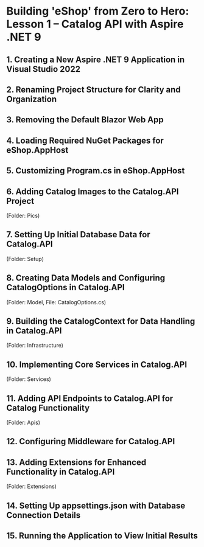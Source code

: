 # Building 'eShop' from Zero to Hero: Lesson 1 – Catalog API with Aspire .NET 9
## 1. Creating a New Aspire .NET 9 Application in Visual Studio 2022
 
## 2. Renaming Project Structure for Clarity and Organization

## 3. Removing the Default Blazor Web App


## 4. Loading Required NuGet Packages for eShop.AppHost


## 5. Customizing Program.cs in eShop.AppHost


## 6. Adding Catalog Images to the Catalog.API Project

(Folder: Pics)

## 7. Setting Up Initial Database Data for Catalog.API

(Folder: Setup)

## 8. Creating Data Models and Configuring CatalogOptions in Catalog.API

(Folder: Model, File: CatalogOptions.cs)

## 9. Building the CatalogContext for Data Handling in Catalog.API

(Folder: Infrastructure)

## 10. Implementing Core Services in Catalog.API

(Folder: Services)

## 11. Adding API Endpoints to Catalog.API for Catalog Functionality

(Folder: Apis)

## 12. Configuring Middleware for Catalog.API

## 13. Adding Extensions for Enhanced Functionality in Catalog.API

(Folder: Extensions)

## 14. Setting Up appsettings.json with Database Connection Details

## 15. Running the Application to View Initial Results

